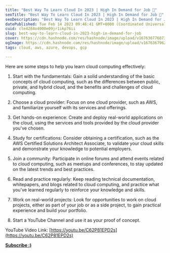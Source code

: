 ```yaml
---
title: "Best Way To Learn Cloud In 2023 | High In Demand for Job 💯"
seoTitle: "Best Way To Learn Cloud In 2023 | High In Demand for Job 💯"
seoDescription: "Best Way To Learn Cloud In 2023 | High In Demand for Job 💯"
datePublished: Tue Feb 14 2023 09:46:41 GMT+0000 (Coordinated Universal Time)
cuid: cle4284o4000e09jr1ikp76ii
slug: best-way-to-learn-cloud-in-2023-high-in-demand-for-job
cover: https://cdn.hashnode.com/res/hashnode/image/upload/v1676367768736/8b19ee6f-bc08-4160-850f-7705f02cccb1.png
ogImage: https://cdn.hashnode.com/res/hashnode/image/upload/v1676367962294/9d3f45a8-2b96-4785-8553-830b7a0b357f.png
tags: cloud, aws, azure, devops, gcp

---
```


Here are some steps to help you learn cloud computing effectively:

1. Start with the fundamentals: Gain a solid understanding of the basic concepts of cloud computing, such as the differences between public, private, and hybrid cloud, and the benefits and challenges of cloud computing.
    
2. Choose a cloud provider: Focus on one cloud provider, such as AWS, and familiarize yourself with its services and offerings.
    
3. Get hands-on experience: Create and deploy real-world applications on the cloud, using the services and tools provided by the cloud provider you've chosen.
    
4. Study for certifications: Consider obtaining a certification, such as the AWS Certified Solutions Architect Associate, to validate your cloud skills and demonstrate your knowledge to potential employers.
    
5. Join a community: Participate in online forums and attend events related to cloud computing, such as meetups and conferences, to stay updated on the latest trends and best practices.
    
6. Read and practice regularly: Keep reading technical documentation, whitepapers, and blogs related to cloud computing, and practice what you've learned regularly to reinforce your knowledge and skills.
    
7. Work on real-world projects: Look for opportunities to work on cloud projects, either as part of your job or as a side project, to gain practical experience and build your portfolio.
    
8. Start a YouTube Channel and use it as your proof of concept.
    

YouTube Video Link: [https://youtu.be/C62P81EPD2s](https://youtu.be/C62P81EPD2s)

[**Subscribe :)**](https://www.youtube.com/@amonkincloud)